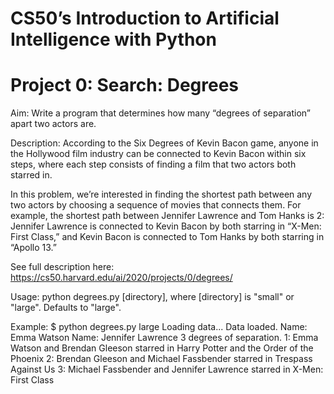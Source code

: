 # CS50’s Introduction to Artificial Intelligence with Python
# Project 0: Search: Degrees

Aim: Write a program that determines how many “degrees of separation” apart two actors are.

Description: According to the Six Degrees of Kevin Bacon game, anyone in the Hollywood film industry can be connected to Kevin Bacon within six steps, where each step consists of finding a film that two actors both starred in.

In this problem, we’re interested in finding the shortest path between any two actors by choosing a sequence of movies that connects them. For example, the shortest path between Jennifer Lawrence and Tom Hanks is 2: Jennifer Lawrence is connected to Kevin Bacon by both starring in “X-Men: First Class,” and Kevin Bacon is connected to Tom Hanks by both starring in “Apollo 13.”

See full description here: https://cs50.harvard.edu/ai/2020/projects/0/degrees/

Usage: python degrees.py [directory], where [directory] is "small" or "large". Defaults to "large".

Example:
$ python degrees.py large
Loading data...
Data loaded.
Name: Emma Watson
Name: Jennifer Lawrence
3 degrees of separation.
1: Emma Watson and Brendan Gleeson starred in Harry Potter and the Order of the Phoenix
2: Brendan Gleeson and Michael Fassbender starred in Trespass Against Us
3: Michael Fassbender and Jennifer Lawrence starred in X-Men: First Class
